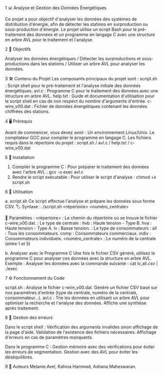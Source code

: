 1 📊 Analyse et Gestion des Données Énergétiques

Ce projet a pour objectif d'analyser les données des systèmes de distribution d'énergie, afin de détecter les stations en surproduction ou sous-production d'énergie. Le projet utilise un script Bash pour le pré-traitement des données et un programme en langage C avec une structure en arbre AVL pour le traitement et l'analyse.

2 🚀 Objectifs

Analyser les données énergétiques / 
Détecter les surproductions et sous-productions dans les stations /
Utiliser un arbre AVL pour analyser les données.

3 🛠️ Contenu du Projet
Les composants principaux du projet sont :
script.sh : Script shell pour le pré-traitement et l'analyse initiale des données énergétiques.
avl.c : Programme C pour le traitement des données avec une structure en arbre AVL.
help.txt : Guide et documentation d'utilisation pour le script shell en cas de non respect du nombre d'arguments d'entrée.
c-wire_v00.dat : Fichier de données énergétiques contenant les données chiffrées des stations.
  
4 🖥️ Prérequis

Avant de commencer, vous devez avoir :
Un environnement Linux/Unix.
Le compilateur GCC pour compiler le programme en langage C.
Les fichiers requis dans le répertoire du projet : script.sh / avl.c / help.txt / c-wire_v00.dat


5 📂 Installation

1. Compiler le programme C : Pour préparer le traitement des données avec l'arbre AVL : gcc -o exec avl.c 
2. Rendre le script exécutable : Pour utiliser le script d'analyse : chmod +x script.sh

6 🔧 Utilisation

a. script.sh
Ce script effectue l'analyse et prépare les données sous forme CSV.
🏷️ Syntaxe : ./script.sh <répertoire> <type> <consommateur> <numéro_centrale>

📜 Paramètres :
<répertoire> : Le chemin du répertoire où se trouve le fichier c-wire_v00.dat.
<type> : Le type de centrale : hvb : Haute tension - Type B. hva : Haute tension - Type A. lv : Basse tension.
<consommateur> : Le type de consommateurs : all : Tous les consommateurs.  comp : Consommateurs commerciaux.  indiv : Consommateurs individuels.
<numéro_centrale> : Le numéro de la centrale (entre 1 et 5)

b. Analyser avec le Programme C
Une fois le fichier CSV généré, utilisez le programme C pour analyser ces données avec la structure en arbre AVL.
Exemple : Analyser les données avec la commande suivante : cat lv_all.csv | ./exec

7 ⚙️ Fonctionnement du Code

script.sh :
Analyse le fichier c-wire_v00.dat.
Génère un fichier CSV basé sur nos paramètres d'entrée (type de centrale, numéro de la centrale, consommateur...).
avl.c :
Trie les données en utilisant un arbre AVL pour optimiser la recherche et l'analyse des données.
Affiche une synthèse après traitement.


8 🛑 Gestion des erreurs

Dans le script shell :
Vérification des arguments invalides sinon affichage de la page d'aide.
Validation de l'existence des fichiers nécessaires.
Affichage d'erreurs en cas de paramètres manquants.

Dans le programme C :
Gestion mémoire avec des vérifications pour éviter les erreurs de segmentation.
Gestion avec des AVL pour éviter les déséquilibres.



9 👥 Auteurs
Melanie Avel,
Kahina Hammad,
Ashana Maheswaran.





